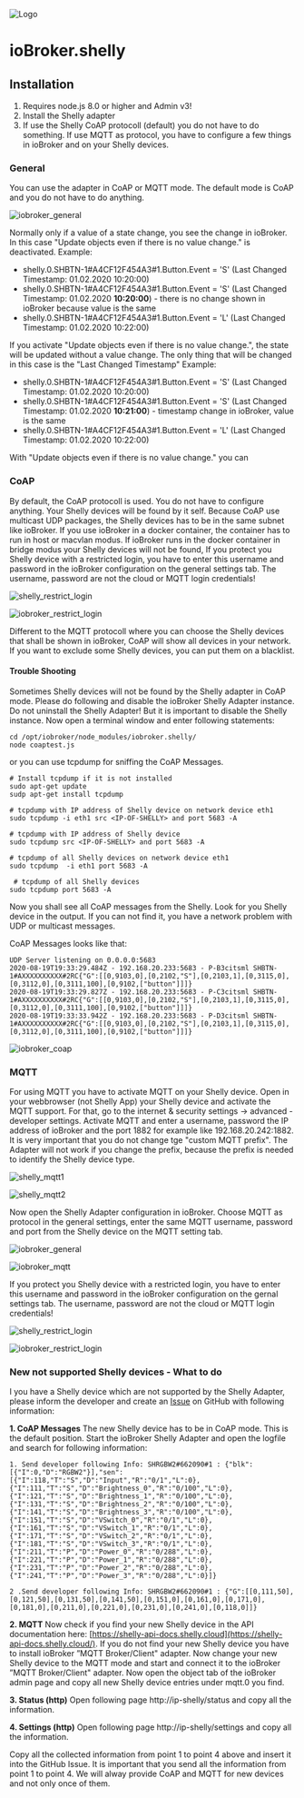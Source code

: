 ![Logo](../../admin/shelly.png)
# ioBroker.shelly

## Installation

1. Requires node.js 8.0 or higher and Admin v3!
2. Install the Shelly adapter
2. If use the Shelly CoAP protocoll (default) you do not have to do something. If use MQTT as protocol, you have to configure a few things in ioBroker and on your Shelly devices.

### General
You can use the adapter in CoAP or MQTT mode. The default mode is CoAP and you do not have to do anything. 

![iobroker_general](../iobroker_general.png) 

Normally only if a value of a state change, you see the change in ioBroker. In this case "Update objects even if there is no value change." is deactivated.
Example:
* shelly.0.SHBTN-1#A4CF12F454A3#1.Button.Event = 'S' (Last Changed Timestamp: 01.02.2020 10:20:00)
* shelly.0.SHBTN-1#A4CF12F454A3#1.Button.Event = 'S' (Last Changed Timestamp: 01.02.2020 **10:20:00**) - there is no change shown in ioBroker because value is the same
* shelly.0.SHBTN-1#A4CF12F454A3#1.Button.Event = 'L' (Last Changed Timestamp: 01.02.2020 10:22:00)

If you activate "Update objects even if there is no value change.", the state will be updated without a value change. The only thing that will be changed in this case is the "Last Changed Timestamp"
Example: 
* shelly.0.SHBTN-1#A4CF12F454A3#1.Button.Event = 'S' (Last Changed Timestamp: 01.02.2020 10:20:00)
* shelly.0.SHBTN-1#A4CF12F454A3#1.Button.Event = 'S' (Last Changed Timestamp: 01.02.2020 **10:21:00**) - timestamp change  in ioBroker, value is the same
* shelly.0.SHBTN-1#A4CF12F454A3#1.Button.Event = 'L' (Last Changed Timestamp: 01.02.2020 10:22:00)

With "Update objects even if there is no value change." you can 

### CoAP
By default, the CoAP protocoll is used. You do not have to configure anything. Your Shelly devices will be found by it self.  Because CoAP use multicast UDP packages, the Shelly devices has to be in the same subnet like ioBroker.
If you use ioBroker in a docker container, the container has to run in host or macvlan modus. If ioBroker runs in the docker container in bridge modus your Shelly devices will not be found, 
If you protect you Shelly device with a restricted login, you have to enter this username and password in the ioBroker configuration on the general settings tab. The username, password are not the cloud or MQTT login credentials!

![shelly_restrict_login](../shelly_restrict_login.png) 

![iobroker_restrict_login](../iobroker_general_coap.png) 

Different to the MQTT protocoll where you can choose the Shelly devices that shall be shown in ioBroker, CoAP will show all devices in your network. If you want to exclude some Shelly devices, you can put them on a blacklist.

#### Trouble Shooting 
Sometimes Shelly devices will not be found by the Shelly adapter in CoAP mode. Please do following and disable the ioBroker Shelly Adapter instance. Do not uninstall the Shelly Adapter! But it is important to disable the Shelly instance. Now open a terminal window and enter following statements:

```
cd /opt/iobroker/node_modules/iobroker.shelly/
node coaptest.js 
```
or you can use tcpdump for sniffing the CoAP Messages. 
```
# Install tcpdump if it is not installed
sudo apt-get update
sudp apt-get install tcpdump

# tcpdump with IP address of Shelly device on network device eth1
sudo tcpdump -i eth1 src <IP-OF-SHELLY> and port 5683 -A   

# tcpdump with IP address of Shelly device 
sudo tcpdump src <IP-OF-SHELLY> and port 5683 -A

# tcpdump of all Shelly devices on network device eth1
sudo tcpdump  -i eth1 port 5683 -A

 # tcpdump of all Shelly devices
sudo tcpdump port 5683 -A
```

Now you shall see all CoAP messages from the Shelly. Look for you Shelly device in the output. If you can not find it, you have a network problem with UDP or multicast messages.  

CoAP Messages looks like that:
``` 
UDP Server listening on 0.0.0.0:5683
2020-08-19T19:33:29.484Z - 192.168.20.233:5683 - P-B3citsml	SHBTN-1#AXXXXXXXXXX#2RC{"G":[[0,9103,0],[0,2102,"S"],[0,2103,1],[0,3115,0],[0,3112,0],[0,3111,100],[0,9102,["button"]]]}
2020-08-19T19:33:29.827Z - 192.168.20.233:5683 - P-C3citsml	SHBTN-1#AXXXXXXXXXX#2RC{"G":[[0,9103,0],[0,2102,"S"],[0,2103,1],[0,3115,0],[0,3112,0],[0,3111,100],[0,9102,["button"]]]}
2020-08-19T19:33:33.942Z - 192.168.20.233:5683 - P-D3citsml	SHBTN-1#AXXXXXXXXXX#2RC{"G":[[0,9103,0],[0,2102,"S"],[0,2103,1],[0,3115,0],[0,3112,0],[0,3111,100],[0,9102,["button"]]]}
``` 

![iobroker_coap](../iobroker_coap.png) 


### MQTT
For using MQTT you have to activate MQTT on your Shelly device. Open in your webbrowser (not Shelly App) your Shelly device and activate the MQTT support. For that, go to the internet & security settings -> advanced - developer settings. Activate MQTT and enter a username, password the IP address of ioBroker and the port 1882 for example like 192.168.20.242:1882. It is very important that you do not change tge "custom MQTT prefix". The Adapter will not work if you change the prefix, because the prefix is needed to identify the Shelly device type.

![shelly_mqtt1](../shelly_mqtt1.png) 

![shelly_mqtt2](../shelly_mqtt2.png) 

Now open the Shelly Adapter configuration in ioBroker. Choose MQTT as protocol in the general settings, enter the same MQTT username, password and port from the Shelly device on the MQTT setting tab.

![iobroker_general](../iobroker_general_mqtt.png) 

![iobroker_mqtt](../iobroker_mqtt.png) 

If you protect you Shelly device with a restricted login, you have to enter this username and password in the ioBroker configuration on the gernal settings tab. The username, password are not the cloud or MQTT login credentials!

![shelly_restrict_login](../shelly_restrict_login.png) 

![iobroker_restrict_login](../iobroker_general_mqtt.png) 

### New not supported Shelly devices - What to do
I you have a Shelly device which are not supported by the Shelly Adapter, please inform the developer and create an [Issue](https://github.com/schmupu/ioBroker.shelly/issues) on GitHub with following information: 


**1. CoAP Messages**
The new Shelly device has to be in CoAP mode. This is the default position. Start the ioBroker Shelly Adapter and open
the logfile and search for following information:
```
1. Send developer following Info: SHRGBW2#662090#1 : {"blk":[{"I":0,"D":"RGBW2"}],"sen":[{"I":118,"T":"S","D":"Input","R":"0/1","L":0},{"I":111,"T":"S","D":"Brightness_0","R":"0/100","L":0},{"I":121,"T":"S","D":"Brightness_1","R":"0/100","L":0},{"I":131,"T":"S","D":"Brightness_2","R":"0/100","L":0},{"I":141,"T":"S","D":"Brightness_3","R":"0/100","L":0},{"I":151,"T":"S","D":"VSwitch_0","R":"0/1","L":0},{"I":161,"T":"S","D":"VSwitch_1","R":"0/1","L":0},{"I":171,"T":"S","D":"VSwitch_2","R":"0/1","L":0},{"I":181,"T":"S","D":"VSwitch_3","R":"0/1","L":0},{"I":211,"T":"P","D":"Power_0","R":"0/288","L":0},{"I":221,"T":"P","D":"Power_1","R":"0/288","L":0},{"I":231,"T":"P","D":"Power_2","R":"0/288","L":0},{"I":241,"T":"P","D":"Power_3","R":"0/288","L":0}]}

2 .Send developer following Info: SHRGBW2#662090#1 : {"G":[[0,111,50],[0,121,50],[0,131,50],[0,141,50],[0,151,0],[0,161,0],[0,171,0],[0,181,0],[0,211,0],[0,221,0],[0,231,0],[0,241,0],[0,118,0]]}
```

**2. MQTT**
Now check if you find your new Shelly device in the  API documentation here: [https://shelly-api-docs.shelly.cloud](https://shelly-api-docs.shelly.cloud/). If you do not find your new Shelly device you have to install ioBroker ”MQTT Broker/Client" adapter. Now change your new Shelly device to the MQTT mode and start and connect it to the ioBroker ”MQTT Broker/Client" adapter. Now open the object tab of the ioBroker admin page and copy all new Shelly device entries under mqtt.0 you find.

**3. Status (http)**
Open following page http://ip-shelly/status and copy all the information.

**4. Settings (http)**
Open following page  http://ip-shelly/settings and copy all the information.

Copy all the collected  information from point 1 to point 4 above and insert it into the GitHub Issue. It is important that you send all the information from point 1 to point 4. We will alway provide CoAP and MQTT for new devices and not only once of them.
